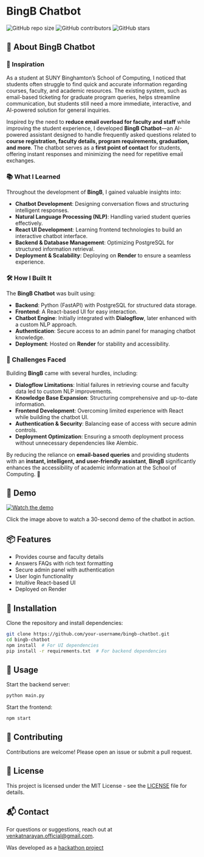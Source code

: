 # BingB Chatbot

![GitHub repo size](https://img.shields.io/github/repo-size/your-username/bingb-chatbot)
![GitHub contributors](https://img.shields.io/github/contributors/your-username/bingb-chatbot)
![GitHub stars](https://img.shields.io/github/stars/your-username/bingb-chatbot?style=social)

## 🚀 About BingB Chatbot

### 🎯 Inspiration
As a student at SUNY Binghamton’s School of Computing, I noticed that students often struggle to find quick and accurate information regarding courses, faculty, and academic resources. The existing system, such as email-based ticketing for graduate program queries, helps streamline communication, but students still need a more immediate, interactive, and AI-powered solution for general inquiries.

Inspired by the need to **reduce email overload for faculty and staff** while improving the student experience, I developed **BingB Chatbot**—an AI-powered assistant designed to handle frequently asked questions related to **course registration, faculty details, program requirements, graduation, and more**. The chatbot serves as a **first point of contact** for students, offering instant responses and minimizing the need for repetitive email exchanges.

### 📚 What I Learned
Throughout the development of **BingB**, I gained valuable insights into:
- **Chatbot Development**: Designing conversation flows and structuring intelligent responses.
- **Natural Language Processing (NLP)**: Handling varied student queries effectively.
- **React UI Development**: Learning frontend technologies to build an interactive chatbot interface.
- **Backend & Database Management**: Optimizing PostgreSQL for structured information retrieval.
- **Deployment & Scalability**: Deploying on **Render** to ensure a seamless experience.

### 🛠️ How I Built It
The **BingB Chatbot** was built using:
- **Backend**: Python (FastAPI) with PostgreSQL for structured data storage.
- **Frontend**: A React-based UI for easy interaction.
- **Chatbot Engine**: Initially integrated with **Dialogflow**, later enhanced with a custom NLP approach.
- **Authentication**: Secure access to an admin panel for managing chatbot knowledge.
- **Deployment**: Hosted on **Render** for stability and accessibility.

### 🚧 Challenges Faced
Building **BingB** came with several hurdles, including:
- **Dialogflow Limitations**: Initial failures in retrieving course and faculty data led to custom NLP improvements.
- **Knowledge Base Expansion**: Structuring comprehensive and up-to-date information.
- **Frontend Development**: Overcoming limited experience with React while building the chatbot UI.
- **Authentication & Security**: Balancing ease of access with secure admin controls.
- **Deployment Optimization**: Ensuring a smooth deployment process without unnecessary dependencies like Alembic.

By reducing the reliance on **email-based queries** and providing students with an **instant, intelligent, and user-friendly assistant**, **BingB** significantly enhances the accessibility of academic information at the School of Computing. 🚀

## 🎥 Demo

[![Watch the demo](https://img.youtube.com/vi/YOUR_VIDEO_ID/maxresdefault.jpg)]([https://www.youtube.com/watch?v=YOUR_VIDEO_ID](https://youtube.com/shorts/BKOmhhEU_5k?feature=share))

Click the image above to watch a 30-second demo of the chatbot in action.

## 📦 Features
- Provides course and faculty details
- Answers FAQs with rich text formatting
- Secure admin panel with authentication
- User login functionality
- Intuitive React-based UI
- Deployed on Render

## 🔧 Installation

Clone the repository and install dependencies:

```sh
git clone https://github.com/your-username/bingb-chatbot.git
cd bingb-chatbot
npm install  # For UI dependencies
pip install -r requirements.txt  # For backend dependencies
```

## 🚀 Usage

Start the backend server:
```sh
python main.py
```

Start the frontend:
```sh
npm start
```

## 🤝 Contributing

Contributions are welcome! Please open an issue or submit a pull request.

## 📄 License

This project is licensed under the MIT License - see the [LICENSE](LICENSE) file for details.

## 📬 Contact

For questions or suggestions, reach out at [venkatnarayan.official@gmail.com](mailto:venkatnarayan.official@gmail.com).

Was developed as a [hackathon project](https://build-your-own-ai-chat-bot.devpost.com/)

